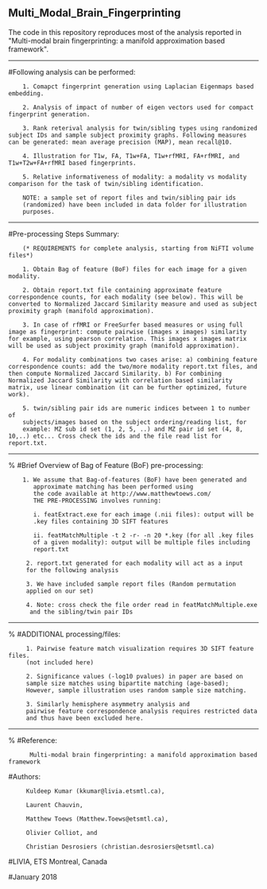 ## Multi_Modal_Brain_Fingerprinting

The code in this repository reproduces most of the analysis reported in "Multi-modal brain fingerprinting: a manifold approximation based framework".

__________________________________________________________________
#Following analysis can be performed:
                
        1. Comapct fingerprint generation using Laplacian Eigenmaps based embedding.
        
        2. Analysis of impact of number of eigen vectors used for compact fingerprint generation.
        
        3. Rank reterival analysis for twin/sibling types using randomized subject IDs and sample subject proximity graphs. Following measures can be generated: mean average precision (MAP), mean recall@10.
        
        4. Illustration for T1w, FA, T1w+FA, T1w+rfMRI, FA+rfMRI, and T1w+T2w+FA+rfMRI based fingerprints.
        
        5. Relative informativeness of modality: a modality vs modality comparison for the task of twin/sibling identification.

        NOTE: a sample set of report files and twin/sibling pair ids
        (randomized) have been included in data folder for illustration
        purposes. 
__________________________________________________________________
#Pre-processing Steps Summary:

        (* REQUIREMENTS for complete analysis, starting from NiFTI volume files*)
        
        1. Obtain Bag of feature (BoF) files for each image for a given modality.
        
        2. Obtain report.txt file containing approximate feature correspondence counts, for each modality (see below). This will be converted to Normalized Jaccard Similarity measure and used as subject proximity graph (manifold approximation).
        
        3. In case of rfMRI or FreeSurfer based measures or using full image as fingerprint: compute pairwise (images x images) similarity for example, using pearson correlation. This images x images matrix will be used as subject proximity graph (manifold approximation).
        
        4. For modality combinations two cases arise: a) combining feature correspondence counts: add the two/more modality report.txt files, and then compute Normalized Jaccard Similarity. b) For combining Normalized Jaccard Similarity with correlation based similarity matrix, use linear combination (it can be further optimized, future work). 
        
        5. twin/sibling pair ids are numeric indices between 1 to number of
        subjects/images based on the subject ordering/reading list, for
        example: MZ sub id set (1, 2, 5, ..) and MZ pair id set (4, 8, 10,..) etc... Cross check the ids and the file read list for report.txt.
        
        
__________________________________________________________________
%
#Brief Overview of Bag of Feature (BoF) pre-processing:

        1. We assume that Bag-of-features (BoF) have been generated and 
           approximate matching has been performed using 
           the code available at http://www.matthewtoews.com/ 
           THE PRE-PROCESSING involves running:
           
           i. featExtract.exe for each image (.nii files): output will be
           .key files containing 3D SIFT features
           
           ii. featMatchMultiple -t 2 -r- -n 20 *.key (for all .key files
           of a given modality): output will be multiple files including
           report.txt
           
         2. report.txt generated for each modality will act as a input
         for the following analysis
         
         3. We have included sample report files (Random permutation
         applied on our set)
         
         4. Note: cross check the file order read in featMatchMultiple.exe 
          and the sibling/twin pair IDs

__________________________________________________________________
%
 #ADDITIONAL processing/files:
 
         1. Pairwise feature match visualization requires 3D SIFT feature files.
         (not included here)
         
         2. Significance values (-log10 pvalues) in paper are based on
         sample size matches using bipartite matching (age-based);         
         However, sample illustration uses random sample size matching.
         
         3. Similarly hemisphere asymmetry analysis and 
         pairwise feature correspondence analysis requires restricted data
         and thus have been excluded here.  


__________________________________________________________________
%
#Reference: 

          Multi-modal brain fingerprinting: a manifold approximation based framework
          
#Authors: 

         Kuldeep Kumar (kkumar@livia.etsmtl.ca), 
         
         Laurent Chauvin,
         
         Matthew Toews (Matthew.Toews@etsmtl.ca),
         
         Olivier Colliot, and 
         
         Christian Desrosiers (christian.desrosiers@etsmtl.ca)
    
#LIVIA, ETS Montreal, Canada

#January 2018
